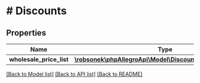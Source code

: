 # # Discounts

## Properties

Name | Type | Description | Notes
------------ | ------------- | ------------- | -------------
**wholesale_price_list** | [**\robsonek\phpAllegroApi\Model\DiscountsWholesalePriceList**](DiscountsWholesalePriceList.md) |  | [optional]

[[Back to Model list]](../../README.md#models) [[Back to API list]](../../README.md#endpoints) [[Back to README]](../../README.md)
